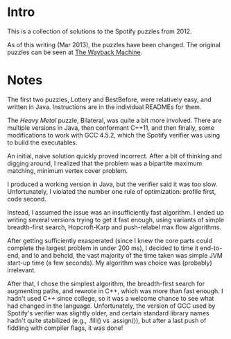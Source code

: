 Intro
=====

This is a collection of solutions to the Spotify puzzles from 2012. 

As of this writing (Mar 2013), the puzzles have been changed. The original puzzles can be seen at [The Wayback Machine](http://web.archive.org/web/20120818125155/http://www.spotify.com/us/jobs/tech/).

Notes
=====

The first two puzzles, Lottery and BestBefore, were relatively easy, and written in Java. Instructions are in the individual READMEs for them.

The *Heavy Metal* puzzle, Bilateral, was quite a bit more involved. There are multiple versions in Java, then conformant C++11, and then finally, some modifications to work with GCC 4.5.2, which the Spotify verifier was using to build the executables.

An initial, naive solution quickly proved incorrect. After a bit of thinking and digging around, I realized that the problem was a bipartite maximum matching, minimum vertex cover problem.

I produced a working version in Java, but the verifier said it was too slow. Unfortunately, I violated the number one rule of optimization: profile first, code second.

Instead, I assumed the issue was an insufficiently fast algorithm. I ended up writing several versions trying to get it fast enough, using variants of simple breadth-first search, Hopcroft-Karp and push-relabel max flow algorithms.

After getting sufficiently exasperated (since I knew the core parts could complete the largest problem in under 200 ms), I decided to time it end-to-end, and lo and behold, the vast majority of the time taken was simple JVM start-up time (a few seconds). My algorithm was choice was (probably) irrelevant.

After that, I chose the simplest algorithm, the breadth-first search for augmenting paths, and rewrote in C++, which was more than fast enough. I hadn't used C++ since college, so it was a welcome chance to see what had changed in the language. Unfortunately, the version of GCC used by Spotify's verifier was slightly older, and certain standard library names hadn't quite stabilized (e.g., .fill() vs .assign()), but after a last push of fiddling with compiler flags, it was done!
